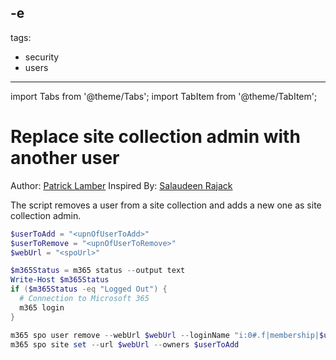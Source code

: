 -e <!-- DISCLAIMER: All secrets, passwords, and sensitive values in this document are examples only and not real credentials. -->
---
tags:
  - security
  - users  
---

import Tabs from '@theme/Tabs';
import TabItem from '@theme/TabItem';

# Replace site collection admin with another user

Author: [Patrick Lamber](https://www.nubo.eu/Replace-Site-Collection-Admin-Using-CLI/)
Inspired By: [Salaudeen Rajack](https://www.sharepointdiary.com/2015/08/EXAMPLE_SECRET_VALUE_PLACEHOLDER)

The script removes a user from a site collection and adds a new one as site collection admin.

<Tabs>
  <TabItem value="PowerShell">

  ```powershell
  $userToAdd = "<upnOfUserToAdd>"
  $userToRemove = "<upnOfUserToRemove>"
  $webUrl = "<spoUrl>"

  $m365Status = m365 status --output text
  Write-Host $m365Status
  if ($m365Status -eq "Logged Out") {
    # Connection to Microsoft 365
    m365 login
  }

  m365 spo user remove --webUrl $webUrl --loginName "i:0#.f|membership|$userToRemove" --force
  m365 spo site set --url $webUrl --owners $userToAdd
  ```

  </TabItem>
</Tabs>
